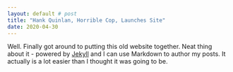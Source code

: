 ```yaml
---
layout: default # post
title: "Hank Quinlan, Horrible Cop, Launches Site"
date: 2020-04-30
---
```


Well. Finally got around to putting this old website together. Neat thing about it - powered by [Jekyll](http://jekyllrb.com) and I can use Markdown to author my posts. It actually is a lot easier than I thought it was going to be.
